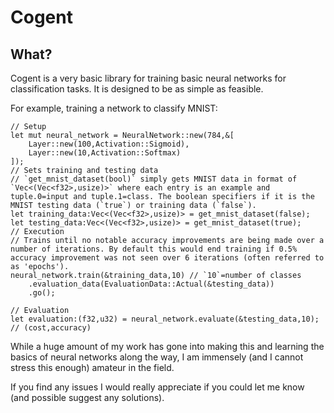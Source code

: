 # Cogent

## What?

Cogent is a very basic library for training basic neural networks for classification tasks.
It is designed to be as simple as feasible.

For example, training a network to classify MNIST:
```
// Setup
let mut neural_network = NeuralNetwork::new(784,&[
    Layer::new(100,Activation::Sigmoid),
    Layer::new(10,Activation::Softmax)
]);
// Sets training and testing data
// `get_mnist_dataset(bool)` simply gets MNIST data in format of `Vec<(Vec<f32>,usize)>` where each entry is an example and tuple.0=input and tuple.1=class. The boolean specifiers if it is the MNIST testing data (`true`) or training data (`false`).
let training_data:Vec<(Vec<f32>,usize)> = get_mnist_dataset(false);
let testing_data:Vec<(Vec<f32>,usize)> = get_mnist_dataset(true);
// Execution
// Trains until no notable accuracy improvements are being made over a number of iterations. By default this would end training if 0.5% accuracy improvement was not seen over 6 iterations (often referred to as 'epochs').
neural_network.train(&training_data,10) // `10`=number of classes
    .evaluation_data(EvaluationData::Actual(&testing_data))
    .go();

// Evaluation
let evaluation:(f32,u32) = neural_network.evaluate(&testing_data,10); // (cost,accuracy)
```

While a huge amount of my work has gone into making this and learning the basics of neural networks along the way, I am immensely (and I cannot stress this enough) amateur in the field.

If you find any issues I would really appreciate if you could let me know (and possible suggest any solutions).
